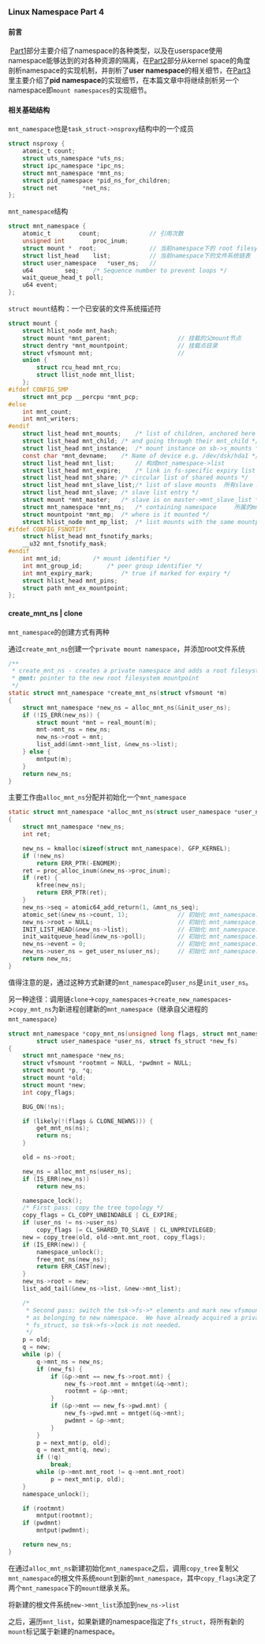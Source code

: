 ### Linux Namespace Part 4

#### 前言

​		[Part1]()部分主要介绍了namespace的各种类型，以及在userspace使用namespace能够达到的对各种资源的隔离，在[Part2]()部分从kernel space的角度剖析namespace的实现机制，并剖析了**user namespace**的相关细节，在[Part3]()里主要介绍了**pid namespace**的实现细节，在本篇文章中将继续剖析另一个namespace即`mount namespaces`的实现细节。

#### 相关基础结构

`mnt_namespace`也是`task_struct->nsproxy`结构中的一个成员

```c
struct nsproxy {
	atomic_t count;
	struct uts_namespace *uts_ns;
	struct ipc_namespace *ipc_ns;
	struct mnt_namespace *mnt_ns;
	struct pid_namespace *pid_ns_for_children;
	struct net 	     *net_ns;
};
```

`mnt_namespace`结构

```c
struct mnt_namespace {
	atomic_t		count;				// 引用次数
	unsigned int		proc_inum;		
	struct mount *	root;				// 当前namespace下的 root filesystem
	struct list_head	list;			// 当前namespace下的文件系统链表
	struct user_namespace	*user_ns; 	// 
	u64			seq;	/* Sequence number to prevent loops */
	wait_queue_head_t poll;
	u64 event;
};

```

`struct mount`结构：一个已安装的文件系统描述符

```c
struct mount {
	struct hlist_node mnt_hash;
	struct mount *mnt_parent;					// 挂载的父mount节点
	struct dentry *mnt_mountpoint;				// 挂载点目录
	struct vfsmount mnt;						// 
	union {
		struct rcu_head mnt_rcu;
		struct llist_node mnt_llist;
	};
#ifdef CONFIG_SMP
	struct mnt_pcp __percpu *mnt_pcp;
#else
	int mnt_count;
	int mnt_writers;
#endif
	struct list_head mnt_mounts;	/* list of children, anchored here */
	struct list_head mnt_child;	/* and going through their mnt_child */
	struct list_head mnt_instance;	/* mount instance on sb->s_mounts */
	const char *mnt_devname;	/* Name of device e.g. /dev/dsk/hda1 */
	struct list_head mnt_list;		// 构成mnt_namespace->list
	struct list_head mnt_expire;	/* link in fs-specific expiry list */
	struct list_head mnt_share;	/* circular list of shared mounts */
	struct list_head mnt_slave_list;/* list of slave mounts  所有slave mount 组成的链表*/
	struct list_head mnt_slave;	/* slave list entry */
	struct mount *mnt_master;	/* slave is on master->mnt_slave_list */
	struct mnt_namespace *mnt_ns;	/* containing namespace 	所属的mnt_namespace*/
	struct mountpoint *mnt_mp;	/* where is it mounted */
	struct hlist_node mnt_mp_list;	/* list mounts with the same mountpoint */
#ifdef CONFIG_FSNOTIFY
	struct hlist_head mnt_fsnotify_marks;
	__u32 mnt_fsnotify_mask;
#endif
	int mnt_id;			/* mount identifier */
	int mnt_group_id;		/* peer group identifier */
	int mnt_expiry_mark;		/* true if marked for expiry */
	struct hlist_head mnt_pins;
	struct path mnt_ex_mountpoint;
};

```



#### create_mnt_ns | clone

`mnt_namespace`的创建方式有两种

通过`create_mnt_ns`创建一个`private mount namespace`，并添加root文件系统

```c
/**
 * create_mnt_ns - creates a private namespace and adds a root filesystem
 * @mnt: pointer to the new root filesystem mountpoint
 */
static struct mnt_namespace *create_mnt_ns(struct vfsmount *m)
{
	struct mnt_namespace *new_ns = alloc_mnt_ns(&init_user_ns);
	if (!IS_ERR(new_ns)) {
		struct mount *mnt = real_mount(m);
		mnt->mnt_ns = new_ns;
		new_ns->root = mnt;
		list_add(&mnt->mnt_list, &new_ns->list);
	} else {
		mntput(m);
	}
	return new_ns;
}
```

主要工作由`alloc_mnt_ns`分配并初始化一个`mnt_namespace`

```c
static struct mnt_namespace *alloc_mnt_ns(struct user_namespace *user_ns)
{
	struct mnt_namespace *new_ns;
	int ret;

	new_ns = kmalloc(sizeof(struct mnt_namespace), GFP_KERNEL);
	if (!new_ns)
		return ERR_PTR(-ENOMEM);
	ret = proc_alloc_inum(&new_ns->proc_inum);
	if (ret) {
		kfree(new_ns);
		return ERR_PTR(ret);
	}
	new_ns->seq = atomic64_add_return(1, &mnt_ns_seq);
	atomic_set(&new_ns->count, 1);				// 初始化 mnt_namespace.count = 1
	new_ns->root = NULL;						// 初始化 mnt_namespace.root = NULL
	INIT_LIST_HEAD(&new_ns->list);				// 初始化 mnt_namespace.list 链表
	init_waitqueue_head(&new_ns->poll);			// 初始化 mnt_namespace.poll
	new_ns->event = 0;							// 初始化 mnt_namespace.event = 0
	new_ns->user_ns = get_user_ns(user_ns);		// 初始化 mnt_namespace.user_ns
	return new_ns;
}
```

值得注意的是，通过这种方式新建的`mnt_namespace`的`user_ns`是`init_user_ns`。

另一种途径：调用链`clone`->`copy_namespaces`->`create_new_namespaces`->`copy_mnt_ns`为新进程创建新的`mnt_namespace`（继承自父进程的`mnt_namespace`）

```c
struct mnt_namespace *copy_mnt_ns(unsigned long flags, struct mnt_namespace *ns,
		struct user_namespace *user_ns, struct fs_struct *new_fs)
{
	struct mnt_namespace *new_ns;
	struct vfsmount *rootmnt = NULL, *pwdmnt = NULL;
	struct mount *p, *q;
	struct mount *old;
	struct mount *new;
	int copy_flags;

	BUG_ON(!ns);

	if (likely(!(flags & CLONE_NEWNS))) {
		get_mnt_ns(ns);
		return ns;
	}

	old = ns->root;

	new_ns = alloc_mnt_ns(user_ns);
	if (IS_ERR(new_ns))
		return new_ns;

	namespace_lock();
	/* First pass: copy the tree topology */
	copy_flags = CL_COPY_UNBINDABLE | CL_EXPIRE;
	if (user_ns != ns->user_ns)
		copy_flags |= CL_SHARED_TO_SLAVE | CL_UNPRIVILEGED;
	new = copy_tree(old, old->mnt.mnt_root, copy_flags);
	if (IS_ERR(new)) {
		namespace_unlock();
		free_mnt_ns(new_ns);
		return ERR_CAST(new);
	}
	new_ns->root = new;
	list_add_tail(&new_ns->list, &new->mnt_list);

	/*
	 * Second pass: switch the tsk->fs->* elements and mark new vfsmounts
	 * as belonging to new namespace.  We have already acquired a private
	 * fs_struct, so tsk->fs->lock is not needed.
	 */
	p = old;
	q = new;
	while (p) {
		q->mnt_ns = new_ns;
		if (new_fs) {
			if (&p->mnt == new_fs->root.mnt) {
				new_fs->root.mnt = mntget(&q->mnt);
				rootmnt = &p->mnt;
			}
			if (&p->mnt == new_fs->pwd.mnt) {
				new_fs->pwd.mnt = mntget(&q->mnt);
				pwdmnt = &p->mnt;
			}
		}
		p = next_mnt(p, old);
		q = next_mnt(q, new);
		if (!q)
			break;
		while (p->mnt.mnt_root != q->mnt.mnt_root)
			p = next_mnt(p, old);
	}
	namespace_unlock();

	if (rootmnt)
		mntput(rootmnt);
	if (pwdmnt)
		mntput(pwdmnt);

	return new_ns;
}

```

在通过`alloc_mnt_ns`新建初始化`mnt_namespace`之后，调用`copy_tree`复制父`mnt_namespace`的根文件系统`mount`到新的`mnt_namespace`，其中`copy_flags`决定了两个`mnt_namespace`下的`mount`继承关系。

将新建的根文件系统`new->mnt_list`添加到`new_ns->list`

之后，遍历`mnt_list`，如果新建的namespace指定了`fs_struct`，将所有新的`mount`标记属于新建的namespace。



